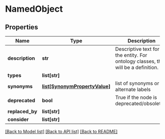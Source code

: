 # NamedObject

## Properties
Name | Type | Description | Notes
------------ | ------------- | ------------- | -------------
**description** | **str** | Descriptive text for the entity. For ontology classes, this will be a definition. | [optional] 
**types** | **list[str]** |  | [optional] 
**synonyms** | [**list[SynonymPropertyValue]**](SynonymPropertyValue.md) | list of synonyms or alternate labels | [optional] 
**deprecated** | **bool** | True if the node is deprecated/obsoleted. | [optional] 
**replaced_by** | **list[str]** |  | [optional] 
**consider** | **list[str]** |  | [optional] 

[[Back to Model list]](../README.md#documentation-for-models) [[Back to API list]](../README.md#documentation-for-api-endpoints) [[Back to README]](../README.md)

